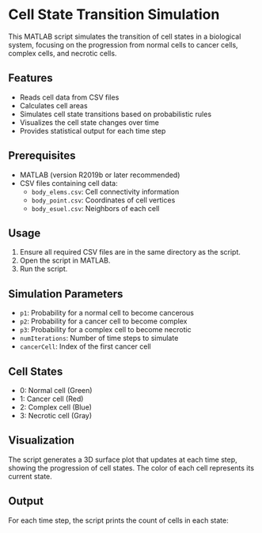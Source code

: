 # Cell State Transition Simulation

This MATLAB script simulates the transition of cell states in a biological system, focusing on the progression from normal cells to cancer cells, complex cells, and necrotic cells.

## Features

- Reads cell data from CSV files
- Calculates cell areas
- Simulates cell state transitions based on probabilistic rules
- Visualizes the cell state changes over time
- Provides statistical output for each time step

## Prerequisites

- MATLAB (version R2019b or later recommended)
- CSV files containing cell data:
  - `body_elems.csv`: Cell connectivity information
  - `body_point.csv`: Coordinates of cell vertices
  - `body_esuel.csv`: Neighbors of each cell

## Usage

1. Ensure all required CSV files are in the same directory as the script.
2. Open the script in MATLAB.
3. Run the script.

## Simulation Parameters

- `p1`: Probability for a normal cell to become cancerous
- `p2`: Probability for a cancer cell to become complex
- `p3`: Probability for a complex cell to become necrotic
- `numIterations`: Number of time steps to simulate
- `cancerCell`: Index of the first cancer cell

## Cell States

- 0: Normal cell (Green)
- 1: Cancer cell (Red)
- 2: Complex cell (Blue)
- 3: Necrotic cell (Gray)

## Visualization

The script generates a 3D surface plot that updates at each time step, showing the progression of cell states. The color of each cell represents its current state.

## Output

For each time step, the script prints the count of cells in each state:

